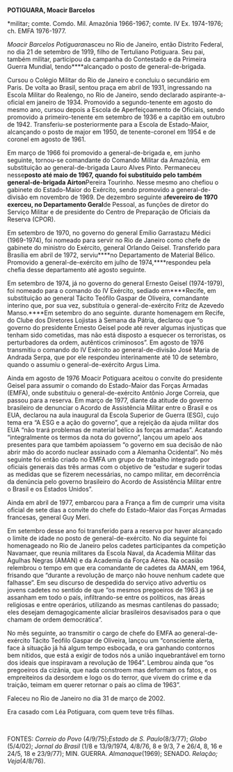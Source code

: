 **POTIGUARA, Moacir Barcelos**

\*militar; comte. Comdo. Mil. Amazônia 1966-1967; comte. IV Ex.
1974-1976; ch. EMFA 1976-1977.

*Moacir Barcelos Potiguara*nasceu no Rio de Janeiro, então Distrito
Federal, no dia 21 de setembro de 1919, filho de Tertuliano Potiguara.
Seu pai, também militar, participou da campanha do Contestado e da
Primeira Guerra Mundial, tendo****alcançado o posto de
general-de-brigada.

Cursou o Colégio Militar do Rio de Janeiro e concluiu o secundário em
Paris. De volta ao Brasil, sentou praça em abril de 1931, ingressando na
Escola Militar do Realengo, no Rio de Janeiro, sendo declarado
aspirante-a-oficial em janeiro de 1934. Promovido a segundo-tenente em
agosto do mesmo ano, cursou depois a Escola de Aperfeiçoamento de
Oficiais, sendo promovido a primeiro-tenente em setembro de 1936 e a
capitão em outubro de 1942. Transferiu-se posteriormente para a Escola
de Estado-Maior, alcançando o posto de major em 1950, de tenente-coronel
em 1954 e de coronel em agosto de 1961.

Em março de 1966 foi promovido a general-de-brigada e, em junho
seguinte, tornou-se comandante do Comando Militar da Amazônia, em
substituição ao general-de-brigada Lauro Alves Pinto. Permaneceu
nesse****posto até maio de 1967, quando foi substituído pelo também
general-de-brigada Aírton****Pereira Tourinho. Nesse mesmo ano chefiou o
gabinete do Estado-Maior do Exército, sendo promovido a
general-de-divisão em novembro de 1969. De dezembro seguinte
a****fevereiro de 1970 exerceu, no Departamento Geral****de Pessoal, as
funções de diretor do Serviço Militar e de presidente do Centro de
Preparação de Oficiais da Reserva (CPOR).

Em setembro de 1970, no governo do general Emílio Garrastazu Médici
(1969-1974), foi nomeado para servir no Rio de Janeiro como chefe de
gabinete do ministro do Exército, general Orlando Geisel. Transferido
para Brasília em abril de 1972, serviu****no Departamento de Material
Bélico. Promovido a general-de-exército em julho de 1974,****respondeu
pela chefia desse departamento até agosto seguinte.

Em setembro de 1974, já no governo do general Ernesto Geisel
(1974-1979), foi nomeado para o comando do IV Exército, sediado
em****Recife, em substituição ao general Tácito Teófilo Gaspar de
Oliveira, comandante interino que, por sua vez, substituía o
general-de-exército Fritz de Azevedo Manso.****Em setembro do ano
seguinte. durante homenagem em Recife, do Clube dos Diretores Lojistas à
Semana da Pátria, declarou que “o governo do presidente Ernesto Geisel
pode até rever algumas injustiças que tenham sido cometidas, mas não
está disposto a esquecer os terroristas, os perturbadores da ordem,
autênticos criminosos”. Em agosto de 1976 transmitiu o comando do IV
Exército ao general-de-divisão José Maria de Andrada Serpa, que por ele
respondeu interinamente até 10 de setembro, quando o assumiu o
general-de-exército Argus Lima.

Ainda em agosto de 1976 Moacir Potiguara aceitou o convite do presidente
Geisel para assumir o comando do Estado-Maior das Forças Armadas (EMFA),
onde substituiu o general-de-exército Antônio Jorge Correia, que passou
para a reserva. Em março de 1977, diante da atitude do governo
brasileiro de denunciar o Acordo de Assistência Militar entre o Brasil e
os EUA, declarou na aula inaugural da Escola Superior de Guerra (ESG),
cujo tema era “A ESG e a ação do governo”, que a rejeição da ajuda
militar dos EUA “não trará problemas de material bélico às forças
armadas”. Acatando “integralmente os termos da nota do governo”, lançou
um apelo aos presentes para que também apoiassem “o governo em sua
decisão de não abrir mão do acordo nuclear assinado com a Alemanha
Ocidental”. No mês seguinte foi então criado no EMFA um grupo de
trabalho integrado por oficiais generais das três armas com o objetivo
de “estudar e sugerir todas as medidas que se fizerem necessárias, no
campo militar, em decorrência da denúncia pelo governo brasileiro do
Acordo de Assistência Militar entre o Brasil e os Estados Unidos”.

Ainda em abril de 1977, embarcou para a França a fim de cumprir uma
visita oficial de sete dias a convite do chefe do Estado-Maior das
Forças Armadas francesas, general Guy Meri.

Em setembro desse ano foi transferido para a reserva por haver alcançado
o limite de idade no posto de general-de-exército. No dia seguinte foi
homenageado no Rio de Janeiro pelos cadetes participantes da competição
Navamaer, que reunia militares da Escola Naval, da Academia Militar das
Agulhas Negras (AMAN) e da Academia da Força Aérea. Na ocasião relembrou
o tempo em que era comandante de cadetes da AMAN, em 1964, frisando que
“durante a revolução de março não houve nenhum cadete que falhasse”. Em
seu discurso de despedida do serviço ativo advertiu os jovens cadetes no
sentido de que “os mesmos pregoeiros de 1963 já se assanham em todo o
país, infiltrando-se entre os políticos, nas áreas religiosas e entre
operários, utilizando as mesmas cantilenas do passado; eles desejam
demagogicamente aliciar brasileiros desavisados para o que chamam de
ordem democrática”.

No mês seguinte, ao transmitir o cargo de chefe do EMFA ao
general-de-exército Tácito Teófilo Gaspar de Oliveira, lançou um
“consciente alerta, face à situação já há algum tempo esboçada, e ora
ganhando contornos bem nítidos, que está a exigir de todos nós a união
inquebrantável em torno dos ideais que inspiravam a revolução de 1964”.
Lembrou ainda que “os pregoeiros da cizânia, que nada constroem mas
deformam os fatos, e os empreiteiros da desordem e logo os do terror,
que vivem do crime e da traição, teimam em querer retornar o país ao
clima de 1963”.

Faleceu no Rio de Janeiro no dia 31 de março de 2002.

Era casado com Léa Potiguara, com quem teve três filhas.

 

FONTES: *Correio do Povo* (4/9/75);*Estado* *de S. Paulo*(8/3/77);
*Globo* (5/4/02); *Jornal do Brasil* (1/8 e 13/9/1974, 4/8/76, 8 e 9/3,
7 e 26/4, 8, 16 e 24/5, 18 e 23/9/77); MIN. GUERRA. *Almanaque*(1969);
SENADO. *Relação; Veja*(4/8/76).

 
